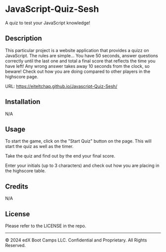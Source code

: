 # JavaScript-Quiz-Sesh
A quiz to test your JavaScript knowledge!


## Description 

This particular project is a website application that provides a quizz on JavaScript. The rules are simple... You have 50 seconds, answer questions correctly until the last one and total a final score that reflects the time you have left! Any wrong answer takes away 10 seconds from the clock, so beware! Check out how you are doing compared to other players in the highscore page.

URL: https://eiteltchap.github.io/Javascript-Quiz-Sesh/

## Installation

N/A


## Usage 

To start the game, click on the "Start Quiz" button on the page. This will start the quiz as well as the timer.

Take the quiz and find out by the end your final score.

Enter your initials (up to 3 characters) and check out how you are placing in the highscore table.


## Credits

N/A


## License

Please refer to the LICENSE in the repo.


---
© 2024 edX Boot Camps LLC. Confidential and Proprietary. All Rights Reserved.